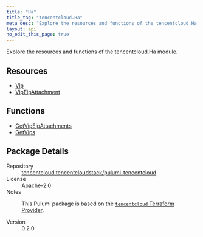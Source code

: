 ```yaml
---
title: "Ha"
title_tag: "tencentcloud.Ha"
meta_desc: "Explore the resources and functions of the tencentcloud.Ha module."
layout: api
no_edit_this_page: true
---
```


<!-- WARNING: this file was generated by Pulumi Docs Generator. -->
<!-- Do not edit by hand unless you're certain you know what you are doing! -->

Explore the resources and functions of the tencentcloud.Ha module.

<h2 id="resources">Resources</h2>
<ul class="api">
    <li><a href="vip/" title="Vip"><span class="api-symbol api-symbol--resource"></span>Vip</a></li>
    <li><a href="vipeipattachment/" title="VipEipAttachment"><span class="api-symbol api-symbol--resource"></span>VipEipAttachment</a></li>
</ul>

<h2 id="functions">Functions</h2>
<ul class="api">
    <li><a href="getvipeipattachments/" title="GetVipEipAttachments"><span class="api-symbol api-symbol--function"></span>GetVipEipAttachments</a></li>
    <li><a href="getvips/" title="GetVips"><span class="api-symbol api-symbol--function"></span>GetVips</a></li>
</ul>

<h2 id="package-details">Package Details</h2>
<dl class="package-details">
	<dt>Repository</dt>
	<dd><a href="https://github.com/tencentcloudstack/pulumi-tencentcloud">tencentcloud tencentcloudstack/pulumi-tencentcloud</a></dd>
	<dt>License</dt>
	<dd>Apache-2.0</dd>
	<dt>Notes</dt>
	<dd><p>This Pulumi package is based on the <a href="https://github.com/tencentcloudstack/terraform-provider-tencentcloud"><code>tencentcloud</code> Terraform Provider</a>.</p>
</dd>
	<dt>Version</dt>
	<dd>0.2.0</dd>
</dl>

